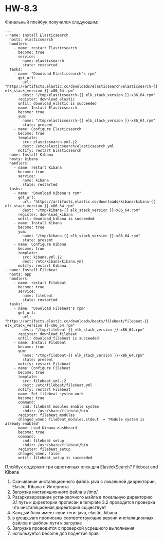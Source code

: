 # HW-8.3

Финальный плейбук получился следующим:

    ---
    - name: Install Elasticsearch
      hosts: elasticsearch
      handlers:
        - name: restart Elasticsearch
          become: true
          service:
            name: elasticsearch
            state: restarted
      tasks:
        - name: "Download Elasticsearch's rpm"
          get_url:
            url: "https://artifacts.elastic.co/downloads/elasticsearch/elasticsearch-{{ elk_stack_version }}-x86_64.rpm"
            dest: "/tmp/elasticsearch-{{ elk_stack_version }}-x86_64.rpm"
          register: download_elastic
          until: download_elastic is succeeded
        - name: Install Elasticsearch
          become: true
          yum:
            name: "/tmp/elasticsearch-{{ elk_stack_version }}-x86_64.rpm"
            state: present
        - name: Configure Elasticsearch
          become: true
          template:
            src: elasticsearch.yml.j2
            dest: /etc/elasticsearch/elasticsearch.yml
          notify: restart Elasticsearch
    - name: Install Kibana
      hosts: kibana
      handlers:
        - name: restart Kibana
          become: true
          service:
            name: kibana
            state: restarted
      tasks:
        - name: "Download Kibana's rpm"
          get_url:
            url: "https://artifacts.elastic.co/downloads/kibana/kibana-{{ elk_stack_version }}-x86_64.rpm"
            dest: "/tmp/kibana-{{ elk_stack_version }}-x86_64.rpm"
          register: download_kibana
          until: download_kibana is succeeded
        - name: Install Kibana
          become: true
          yum:
            name: "/tmp/kibana-{{ elk_stack_version }}-x86_64.rpm"
            state: present
        - name: Configure Kibana
          become: true
          template:
            src: kibana.yml.j2
            dest: /etc/kibana/kibana.yml
          notify: restart Kibana
    - name: Install Filebeat
      hosts: app
      handlers:
        - name: restart Filebeat
          become: true
          service:
            name: filebeat
            state: restarted
      tasks:
        - name: "Download Filebeat's rpm"
          get_url:
            url: "https://artifacts.elastic.co/downloads/beats/filebeat/filebeat-{{ elk_stack_version }}-x86_64.rpm"
            dest: "/tmp/filebeat-{{ elk_stack_version }}-x86_64.rpm"
          register: download_filebeat
          until: download_filebeat is succeeded
        - name: Install Filebeat
          become: true
          yum:
            name: "/tmp/filebeat-{{ elk_stack_version }}-x86_64.rpm"
            state: present
          notify: restart Filebeat   
        - name: Configure Filebeat
          become: true
          template:
            src: filebeat.yml.j2
            dest: /etc/filebeat/filebeat.yml
          notify: restart Filebeat
        - name: Set filebeat system work
          become: true
          command:
            cmd: filebeat modules enable system
            chdir: /usr/share/filebeat/bin
          register: filebeat_modules
          changed_when: filebeat_modules.stdout != 'Module system is already enabled'
        - name: Load Kibana dashboard
          become: true   
          command:
            cmd: filebeat setup
            chdir: /usr/share/filebeat/bin
          register: filebeat_setup
          changed_when: false
          until: filebeat_setup is succeeded
          
          
Плейбук содержит три однотипных плея для ElastickSearch? Filebeat and Kibana

1. Скачивание инсталяционного файла. java с локальной дирректории, Elastic, Kibana с Интернета
2. Загрузка инсталяционного файла в /tmp/
3. Разархивирование установочного ыайла в локальную директорию
	3.1 путь к директории прописан в template
	3.2 проводится проверка что инсталяционная директория сцществует
4. Каждый блок имеет свои теги: java, elastic, kibana
5. в group_vars прописаны соответствующие версии инсталяционных файлов и шаблон пути к загрузке
6. Загрузка проводится с проверкой усрешного выполнения
7. используется become для поднятия прав



